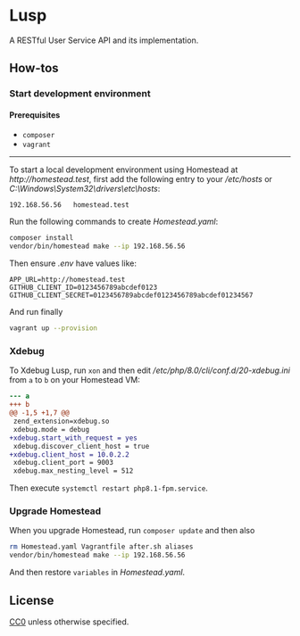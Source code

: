 # Lusp

A RESTful User Service API and its implementation.

## How-tos

### Start development environment

#### Prerequisites

- `composer`
- `vagrant`

---

To start a local development environment using Homestead at _http://homestead.test_, first add the following entry to your _/etc/hosts_ or _C:\Windows\System32\drivers\etc\hosts_:

```
192.168.56.56	homestead.test
```

Run the following commands to create _Homestead.yaml_:

``` sh
composer install
vendor/bin/homestead make --ip 192.168.56.56
```

Then ensure _.env_ have values like:

``` Shell
APP_URL=http://homestead.test
GITHUB_CLIENT_ID=0123456789abcdef0123
GITHUB_CLIENT_SECRET=0123456789abcdef0123456789abcdef01234567
```

And run finally

``` sh
vagrant up --provision
```

### Xdebug

To Xdebug Lusp, run `xon` and then edit _/etc/php/8.0/cli/conf.d/20-xdebug.ini_ from `a` to `b` on your Homestead VM:

``` diff
--- a
+++ b
@@ -1,5 +1,7 @@
 zend_extension=xdebug.so
 xdebug.mode = debug
+xdebug.start_with_request = yes
 xdebug.discover_client_host = true
+xdebug.client_host = 10.0.2.2
 xdebug.client_port = 9003
 xdebug.max_nesting_level = 512
```

Then execute `systemctl restart php8.1-fpm.service`.

### Upgrade Homestead

When you upgrade Homestead, run `composer update` and then also

``` sh
rm Homestead.yaml Vagrantfile after.sh aliases
vendor/bin/homestead make --ip 192.168.56.56
```

And then restore `variables` in _Homestead.yaml_.

## License

[CC0](./LICENSE) unless otherwise specified.
